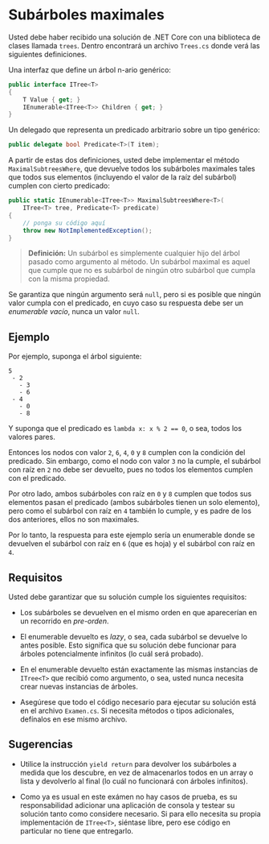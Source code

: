# Subárboles maximales

Usted debe haber recibido una solución de .NET Core con una biblioteca de clases llamada `trees`. Dentro encontrará un archivo `Trees.cs` donde verá las siguientes definiciones.

Una interfaz que define un árbol n-ario genérico:

```cs
public interface ITree<T>
{
    T Value { get; }
    IEnumerable<ITree<T>> Children { get; }
}
```

Un delegado que representa un predicado arbitrario sobre un tipo genérico:

```cs
public delegate bool Predicate<T>(T item);
```

A partir de estas dos definiciones, usted debe implementar el método `MaximalSubtreesWhere`, que devuelve todos los subárboles maximales tales que todos sus elementos (incluyendo el valor de la raíz del subárbol) cumplen con cierto predicado:

```cs
public static IEnumerable<ITree<T>> MaximalSubtreesWhere<T>(
    ITree<T> tree, Predicate<T> predicate)
{
    // ponga su código aquí
    throw new NotImplementedException();
}
```

> **Definición:** Un subárbol es simplemente cualquier hijo del árbol pasado como argumento al método. Un subárbol maximal es aquel que cumple que no es subárbol de ningún otro subárbol que cumpla con la misma propiedad.

Se garantiza que ningún argumento será `null`, pero si es posible que ningún valor cumpla con el predicado, en cuyo caso su respuesta debe ser un *enumerable vacío*, nunca un valor `null`.

## Ejemplo

Por ejemplo, suponga el árbol siguiente:

```
5
 - 2
   - 3
   - 6
 - 4
   - 0
   - 8
```

Y suponga que el predicado es `lambda x: x % 2 == 0`, o sea, todos los valores pares.

Entonces los nodos con valor `2`, `6`, `4`, `0` y `8` cumplen con la condición del predicado. Sin embargo, como el nodo con valor `3` no la cumple, el subárbol con raíz en `2` no debe ser devuelto, pues no todos los elementos cumplen con el predicado.

Por otro lado, ambos subárboles con raíz en `0` y `8` cumplen que todos sus elementos pasan el predicado (ambos subárboles tienen un solo elemento), pero como el subárbol con raíz en `4` también lo cumple, y es padre de los dos anteriores, ellos no son maximales.

Por lo tanto, la respuesta para este ejemplo sería un enumerable donde se devuelven el subárbol con raíz en `6` (que es hoja) y el subárbol con raíz en `4`.

## Requisitos

Usted debe garantizar que su solución cumple los siguientes requisitos:

- Los subárboles se devuelven en el mismo orden en que aparecerían en un recorrido en *pre-orden*.

- El enumerable devuelto es *lazy*, o sea, cada subárbol se devuelve lo antes posible. Esto significa que su solución debe funcionar para árboles potencialmente infinitos (lo cuál será probado).

- En el enumerable devuelto están exactamente las mismas instancias de `ITree<T>` que recibió como argumento, o sea, usted nunca necesita crear nuevas instancias de árboles.

- Asegúrese que todo el código necesario para ejecutar su solución está en el archivo `Examen.cs`. Si necesita métodos o tipos adicionales, defínalos en ese mismo archivo.

## Sugerencias

- Utilice la instrucción `yield return` para devolver los subárboles a medida que los descubre, en vez de almacenarlos todos en un array o lista y devolverlo al final (lo cuál no funcionará con árboles infinitos).

- Como ya es usual en este exámen no hay casos de prueba, es su responsabilidad adicionar una aplicación de consola y testear su solución tanto como considere necesario. Si para ello necesita su propia implementación de `ITree<T>`, siéntase libre, pero ese código en particular no tiene que entregarlo.
